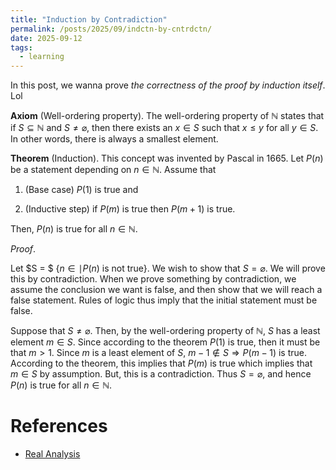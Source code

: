 ```yaml
---
title: "Induction by Contradiction" 
permalink: /posts/2025/09/indctn-by-cntrdctn/ 
date: 2025-09-12 
tags:        
  - learning      
---
```



In this post, we wanna prove _the correctness of the proof by induction itself_. Lol

__Axiom__ (Well-ordering property). The well-ordering property of $\mathbb{N}$ states that if $S \subseteq \mathbb{N}$ and $S \neq \varnothing$, then there exists an $x \in S$ such that $x \leq y$ for all $y \in S$. In other words, there is always a smallest element.

__Theorem__ (Induction). This concept was invented by Pascal in 1665. Let $P (n)$ be a statement depending on $n \in \mathbb{N}$. Assume that

1. (Base case) $P(1)$ is true and

2. (Inductive step) if $P(m)$ is true then $P(m + 1)$ is true.

Then, $P(n)$ is true for all $n \in \mathbb{N}$.

_Proof_.

Let $S = $  {$n \in \mid P(n)$ is not true}. We wish to show that $S= \varnothing$. We will prove this by contradiction. When we prove something by contradiction, we assume the conclusion we want is false, and then show that we will reach a false statement. Rules of logic thus imply that the initial statement must be false.

Suppose that $S \neq \varnothing$. Then, by the well-ordering property of $\mathbb{N}$, $S$ has a least element $m \in S$. Since according to the theorem $P(1)$ is true, then it must be that $m > 1$. Since $m$ is a least element of $S$, $m - 1 \notin S \Rightarrow P(m−1)$ is true. According to the theorem, this implies that $P(m)$ is true which implies that $m \in S$ by assumption. But, this is a contradiction. Thus $S = \varnothing$, and hence $P(n)$ is true for all $n \in \mathbb{N}$.

# References
- [Real Analysis](https://ocw.mit.edu/courses/18-100a-real-analysis-fall-2020/mit18_100af20_lec110.pdf)